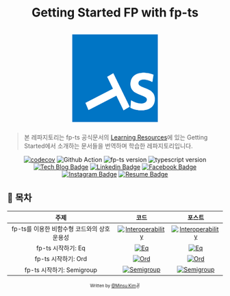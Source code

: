 <h1 align="center">
  <div>Getting Started FP with fp-ts</div><br>
  <img src="logo.png" alt="fp-ts" width="200">
</h1>

> 본 레파지토리는 fp-ts 공식문서의 [Learning Resources](https://gcanti.github.io/fp-ts/learning-resources/)에 있는 Getting Started에서 소개하는 문서들을 번역하며 학습한 레파지토리입니다.

<div align="center">

[![codecov](https://codecov.io/gh/alstn2468/getting-started-fp-ts/branch/main/graph/badge.svg?token=U2GY97UZMH)](https://codecov.io/gh/alstn2468/getting-started-fp-ts) ![Github Action](https://github.com/alstn2468/getting-started-fp-ts/actions/workflows/action.yml/badge.svg) ![fp-ts version](https://img.shields.io/github/package-json/dependency-version/alstn2468/getting-started-fp-ts/dev/fp-ts) ![typescript version](https://img.shields.io/github/package-json/dependency-version/alstn2468/getting-started-fp-ts/dev/typescript)<br>
[![Tech Blog Badge](http://img.shields.io/badge/-Tech%20blog-000000?style=flat-square&logo=github&link=https://alstn2468.github.io/)](https://alstn2468.github.io/) [![Linkedin Badge](https://img.shields.io/badge/-LinkedIn-blue?style=flat-square&logo=Linkedin&logoColor=white&link=https://www.linkedin.com/in/minsu-kim-336289160/)](https://www.linkedin.com/in/minsu-kim-336289160/) [![Facebook Badge](https://img.shields.io/badge/Facebook-1877f2?style=flat-square&logo=facebook&logoColor=white&link=https://www.facebook.com/alstn2468)](https://www.facebook.com/alstn2468) [![Instagram Badge](https://img.shields.io/badge/Instagram-ff69b4?style=flat-square&logo=instagram&logoColor=white&link=https://www.instagram.com/minsu._.0102/)](https://www.instagram.com/minsu._.0102/) [![Resume Badge](https://img.shields.io/badge/Resume-663399?style=flat-square&logo=gatsby&logoColor=white&link=https://alstn2468.github.io/Gatsby_Resume/)](https://alstn2468.github.io/Gatsby_Resume/)

</div>

## 📘 목차

|                     주제                     |                                                               코드                                                                |                                                                                         포스트                                                                                          |
| :------------------------------------------: | :-------------------------------------------------------------------------------------------------------------------------------: | :-------------------------------------------------------------------------------------------------------------------------------------------------------------------------------------: |
| fp-ts를 이용한 비함수형 코드와의 상호 운용성 | [![Interoperability](https://img.shields.io/badge/CODE%20LINK-white?style=flat-square&logo=typescript)](./src/0_interoperability) | [![Interoperability](https://img.shields.io/badge/BLOG%20POST%20LINK-663399?style=flat-square&logo=gatsby&logoColor=white)](https://alstn2468.github.io/TypeScript/2021-04-21-fp-ts-0/) |
|              fp-ts 시작하기: Eq              |               [![Eq](https://img.shields.io/badge/CODE%20LINK-white?style=flat-square&logo=typescript)](./src/1_eq)               |        [![Eq](https://img.shields.io/badge/BLOG%20POST%20LINK-663399?style=flat-square&logo=gatsby&logoColor=white)](https://alstn2468.github.io/TypeScript/2021-04-24-fp-ts-1/)        |
|             fp-ts 시작하기: Ord              |              [![Ord](https://img.shields.io/badge/CODE%20LINK-white?style=flat-square&logo=typescript)](./src/2_ord)              |       [![Ord](https://img.shields.io/badge/BLOG%20POST%20LINK-663399?style=flat-square&logo=gatsby&logoColor=white)](https://alstn2468.github.io/TypeScript/2021-04-25-fp-ts-2/)        |
|          fp-ts 시작하기: Semigroup           |        [![Semigroup](https://img.shields.io/badge/CODE%20LINK-white?style=flat-square&logo=typescript)](./src/3_semigroup)        |    [![Semigroup](https://img.shields.io/badge/BLOG%20POST%20LINK-663399?style=flat-square&logo=gatsby&logoColor=white)](https://alstn2468.github.io/TypeScript/2021-04-25-fp-ts-3/)     |

<div align="center">

<sub><sup>Written by <a href="https://github.com/alstn2468">@Minsu Kim</a></sup></sub><small>✌</small>

</div>
